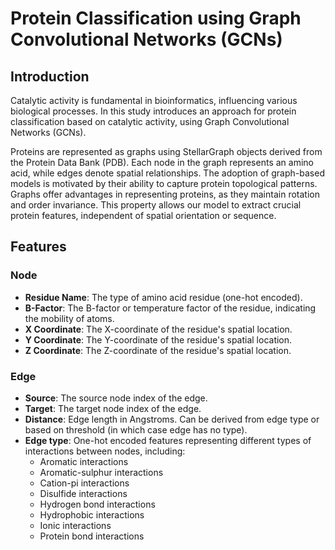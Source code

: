 # Protein Classification using Graph Convolutional Networks (GCNs)

## Introduction
Catalytic activity is fundamental in bioinformatics, influencing various biological processes. In this study introduces an approach for protein classification based on catalytic activity, using Graph Convolutional Networks (GCNs).

Proteins are represented as graphs using StellarGraph objects derived from the Protein Data Bank (PDB). Each node in the graph represents an amino acid, while edges denote spatial relationships. The adoption of graph-based models is motivated by their ability to capture protein topological patterns. Graphs offer advantages in representing proteins, as they maintain rotation and order invariance. This property allows our model to extract crucial protein features, independent of spatial orientation or sequence.

## Features
### Node
* **Residue Name**: The type of amino acid residue (one-hot encoded).
* **B-Factor**: The B-factor or temperature factor of the residue, indicating the mobility of atoms.
* **X Coordinate**: The X-coordinate of the residue's spatial location.
* **Y Coordinate**: The Y-coordinate of the residue's spatial location.
* **Z Coordinate**: The Z-coordinate of the residue's spatial location.

### Edge
* **Source**: The source node index of the edge.
* **Target**: The target node index of the edge.
* **Distance**: Edge length in Angstroms. Can be derived from edge type or based on threshold (in which case edge has no type).
* **Edge type**: One-hot encoded features representing different types of interactions between nodes, including:
    * Aromatic interactions
    * Aromatic-sulphur interactions
    * Cation-pi interactions
    * Disulfide interactions
    * Hydrogen bond interactions
    * Hydrophobic interactions
    * Ionic interactions
    * Protein bond interactions
